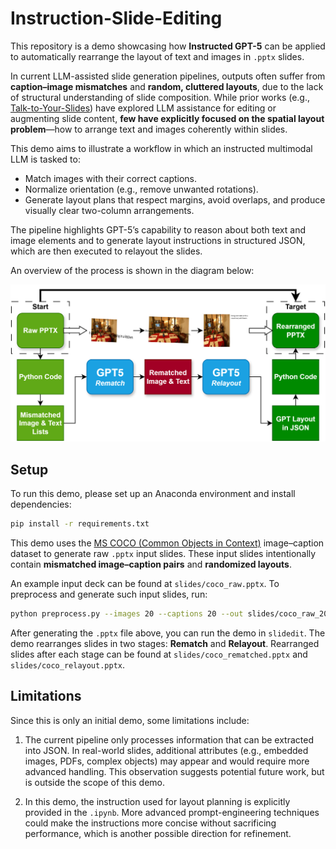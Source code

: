 # Instruction-Slide-Editing

This repository is a demo showcasing how **Instructed GPT-5** can be applied to automatically rearrange the layout of text and images in `.pptx` slides.

In current LLM-assisted slide generation pipelines, outputs often suffer from **caption–image mismatches** and **random, cluttered layouts**, due to the lack of structural understanding of slide composition. While prior works (e.g., [Talk-to-Your-Slides](https://github.com/KyuDan1/Talk-to-Your-Slides)) have explored LLM assistance for editing or augmenting slide content, **few have explicitly focused on the spatial layout problem**—how to arrange text and images coherently within slides.

This demo aims to illustrate a workflow in which an instructed multimodal LLM is tasked to:
- Match images with their correct captions.
- Normalize orientation (e.g., remove unwanted rotations).
- Generate layout plans that respect margins, avoid overlaps, and produce visually clear two-column arrangements.

The pipeline highlights GPT-5’s capability to reason about both text and image elements and to generate layout instructions in structured JSON, which are then executed to relayout the slides.  

An overview of the process is shown in the diagram below:

![Pipeline overview](slidedit.drawio.png)

## Setup

To run this demo, please set up an Anaconda environment and install dependencies:

```bash
pip install -r requirements.txt
```

This demo uses the [MS COCO (Common Objects in Context)](https://cocodataset.org/#home) image–caption dataset to generate raw `.pptx` input slides. These input slides intentionally contain __mismatched image–caption pairs__ and __randomized layouts__.  

An example input deck can be found at `slides/coco_raw.pptx`. To preprocess and generate such input slides, run:

```bash
python preprocess.py --images 20 --captions 20 --out slides/coco_raw_20.pptx --skip_broken
```

After generating the `.pptx` file above, you can run the demo in `slidedit`. The demo rearranges slides in two stages: **Rematch** and **Relayout**. Rearranged slides after each stage can be found at `slides/coco_rematched.pptx` and `slides/coco_relayout.pptx`.

## Limitations

Since this is only an initial demo, some limitations include:

1. The current pipeline only processes information that can be extracted into JSON. In real-world slides, additional attributes (e.g., embedded images, PDFs, complex objects) may appear and would require more advanced handling. This observation suggests potential future work, but is outside the scope of this demo.

2. In this demo, the instruction used for layout planning is explicitly provided in the `.ipynb`. More advanced prompt-engineering techniques could make the instructions more concise without sacrificing performance, which is another possible direction for refinement.